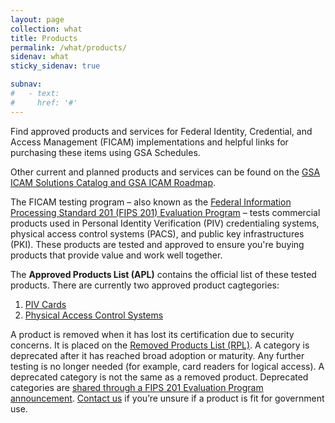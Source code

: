 ```yaml
---
layout: page
collection: what
title: Products
permalink: /what/products/
sidenav: what
sticky_sidenav: true

subnav:
#   - text: 
#     href: '#'
---
```


<!-- from https://www.idmanagement.gov/buy/ -->

Find approved products and services for Federal Identity, Credential, and Access Management (FICAM) implementations and helpful links for purchasing these items using GSA Schedules.

Other current and planned products and services can be found on the [GSA ICAM Solutions Catalog and GSA ICAM Roadmap]({{site.baseurl}}/buy/icamsolutions/).


The FICAM testing program – also known as the [Federal Information Processing Standard 201 (FIPS 201) Evaluation Program]({{site.baseurl}}/fips201/) – tests commercial products used in Personal Identity Verification (PIV) credentialing systems, physical access control systems (PACS), and public key infrastructures (PKI). These products are tested and approved to ensure you're buying products that provide value and work well together.

The **Approved Products List (APL)** contains the official list of these tested products. There are currently two approved product cagtegories:

1. [PIV Cards]({{site.baseurl}}/approved-products-list-piv/)
2. [Physical Access Control Systems]({{site.baseurl}}/approved-products-list-pacs-products/)

A product is removed when it has lost its certification due to security concerns. It is placed on the [Removed Products List (RPL)]({{site.baseurl}}/buy/removed-products-list/). A category is deprecated after it has reached broad adoption or maturity. Any further testing is no longer needed (for example, card readers for logical access). A deprecated category is not the same as a removed product. Deprecated categories are [shared through a FIPS 201 Evaluation Program announcement]({{site.baseurl}}/sell/fipsannouncements). [Contact us]({{site.baseurl}}/contact-us/) if you’re unsure if a product is fit for government use.